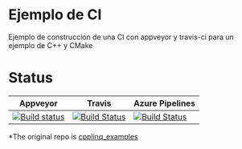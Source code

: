 # Ejemplo de CI

Ejemplo de construccion de una CI con appveyor y travis-ci para un ejemplo de C++ y CMake

# Status

|Appveyor|Travis|Azure Pipelines|
|--------|------|---------------|
|[![Build status](https://ci.appveyor.com/api/projects/status/ru7pkg7sr6aobqf7/branch/c++?svg=true)](https://ci.appveyor.com/project/kabestrus/workshop-riojadotnet/branch/c++)|[![Build Status](https://travis-ci.org/JorTurFer/Workshop_RiojaDotNet.svg?branch=C%2B%2B)](https://travis-ci.org/JorTurFer/Workshop_RiojaDotNet)|[![Build Status](https://dev.azure.com/JorTurFer/Workshop_RiojaDotNet/_apis/build/status/JorTurFer.Workshop_RiojaDotNet?branchName=C++)](https://dev.azure.com/JorTurFer/Workshop_RiojaDotNet/_build/latest?definitionId=6&branchName=C++)|

*The original repo is [cpplinq_examples](https://github.com/RDCH106/cpplinq_examples)